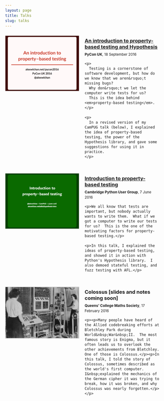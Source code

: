 ```yaml
---
layout: page
title: Talks
slug: talks
---
```


<style>.section{margin-bottom:20px;}.section{display:inline-block;margin-top:10px}.description,.thumbnail{display:table-cell;vertical-align:top}.thumbnail{margin:auto auto 20px;padding-right:20px;width:240px}@media screen and (max-width:500px){.description,.thumbnail{display:inline-block}.thumbnail{width:100%;margin-bottom:10px}.thumbnail img{width:60%;margin:auto}}.description{margin-top:-10px;padding-top:0}.talk_title{margin-bottom:5px;margin-top:7px}{% if page.accent1 %}a,.article_title a:visited{color:{{page.accent1}};}aside{background-color:{{ page.accent1 }};}{% endif %}{% if page.accent2 %}a:visited{color:{{page.accent2}};}{% endif %}@media screen and (min-width:500px){.caption{max-width: 100%;} .description p:first-child{margin-top:0px;}}img{border:1px solid #ccc;}.caption{margin-bottom:0px;}</style>


<div class="section">
  <div class="thumbnail">
    <a href="/talks/pyconuk2016/"><img src="/talks/pyconuk2016_cover.png"></a>
  </div>
  <div class="description">
    <a href="/talks/pyconuk2016/"><h3 class="talk_title">An introduction to property-based testing and Hypothesis</h3></a>
    <small><strong>PyCon UK</strong>, 18 September 2016</small>

    <p>
      Testing is a cornerstone of software development, but how do we know that we aren&rsquo;t missing bugs?
      Why don&rsquo;t we let the computer write tests for us?
      This is the idea behind <em>property-based testing</em>.
    </p>

    <p>
      In a revised version of my CamPUG talk (below), I explained the idea of property-based testing, the power of the Hypothesis library, and gave some suggestions for using it in practice.
    </p>
  </div>
</div>

<div class="section">
  <div class="thumbnail">
    <a href="/talks/hypothesis-intro/"><img src="/talks/hypothesis_cover.png"></a>
  </div>
  <div class="description">
    <a href="/talks/hypothesis-intro/"><h3 class="talk_title">Introduction to property-based testing</h3></a>
    <small><strong>Cambridge Python User Group</strong>, 7 June 2016</small>

    <p>We all know that tests are important, but nobody actually wants to write them.  What if we got a computer to write our tests for us?  This is the one of the motivating factors for property-based testing.</p>

    <p>In this talk, I explained the ideas of property-based testing, and showed it in action with Python's Hypothesis library.  I also demoed stateful testing, and fuzz testing with AFL.</p>
  </div>
</div>

<div class="section">
  <div class="thumbnail">
    <a href="/talks/colossus/"><img src="/talks/colossus_operators.jpg"></a>
  </div>
  <div class="description">
    <h3 class="talk_title">Colossus [slides and notes coming soon]</h3>
    <small><strong>Queens' College Maths Society</strong>, 17 February 2016</small>

    <p><p>Many people have heard of the Allied codebreaking efforts at Bletchley Park during World&nbsp;War&nbsp;II.  The most famous story is Enigma, but it often leads us to overlook the other achievements from Bletchley. One of those is Colossus.</p><p>In this talk, I told the story of Colossus, sometimes described as the world's first computer. I&nbsp;explained the mechanics of the German cipher it was trying to break, how it was broken, and why Colossus was nearly forgotten.</p></p>
  </div>
</div>
